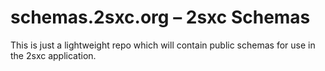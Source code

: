 # schemas.2sxc.org – 2sxc Schemas

This is just a lightweight repo which will contain public schemas for use in the 2sxc application.
